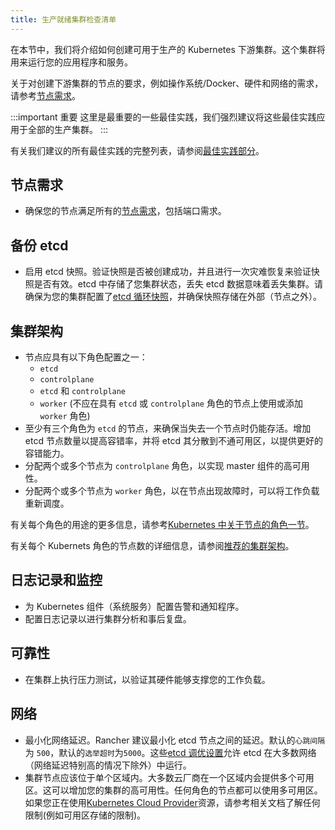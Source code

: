 ```yaml
---
title: 生产就绪集群检查清单
---
```


在本节中，我们将介绍如何创建可用于生产的 Kubernetes 下游集群。这个集群将用来运行您的应用程序和服务。

关于对创建下游集群的节点的要求，例如操作系统/Docker、硬件和网络的需求，请参考[节点需求](/docs/cluster-provisioning/node-requirements/_index)。

:::important 重要
这里是最重要的一些最佳实践，我们强烈建议将这些最佳实践应用于全部的生产集群。
:::

有关我们建议的所有最佳实践的完整列表，请参阅[最佳实践部分](/docs/best-practices/_index)。

## 节点需求

- 确保您的节点满足所有的[节点需求](/docs/cluster-provisioning/node-requirements/_index)，包括端口需求。

## 备份 etcd

- 启用 etcd 快照。验证快照是否被创建成功，并且进行一次灾难恢复来验证快照是否有效。etcd 中存储了您集群状态，丢失 etcd 数据意味着丢失集群。请确保为您的集群配置了[etcd 循环快照](/docs/backups/backups/ha-backups/_index)，并确保快照存储在外部（节点之外）。

## 集群架构

- 节点应具有以下角色配置之一：
  - `etcd`
  - `controlplane`
  - `etcd` 和 `controlplane`
  - `worker` (不应在具有 `etcd` 或 `controlplane` 角色的节点上使用或添加 `worker` 角色)
- 至少有三个角色为 `etcd` 的节点，来确保当失去一个节点时仍能存活。增加 etcd 节点数量以提高容错率，并将 etcd 其分散到不通可用区，以提供更好的容错能力。
- 分配两个或多个节点为 `controlplane` 角色，以实现 master 组件的高可用性。
- 分配两个或多个节点为 `worker` 角色，以在节点出现故障时，可以将工作负载重新调度。

有关每个角色的用途的更多信息，请参考[Kubernetes 中关于节点的角色一节](/docs/cluster-provisioning/production/nodes-and-roles/_index)。

有关每个 Kubernets 角色的节点数的详细信息，请参阅[推荐的集群架构](/docs/cluster-provisioning/production/recommended-architecture/_index)。

## 日志记录和监控

- 为 Kubernetes 组件（系统服务）配置告警和通知程序。
- 配置日志记录以进行集群分析和事后复盘。

## 可靠性

- 在集群上执行压力测试，以验证其硬件能够支撑您的工作负载。

## 网络

- 最小化网络延迟。Rancher 建议最小化 etcd 节点之间的延迟。默认的`心跳间隔`为 `500`，默认的`选举超时`为`5000`。这些[etcd 调优设置](https://coreos.com/etcd/docs/latest/tuning.html)允许 etcd 在大多数网络（网络延迟特别高的情况下除外）中运行。
- 集群节点应该位于单个区域内。大多数云厂商在一个区域内会提供多个可用区。这可以增加您的集群的高可用性。任何角色的节点都可以使用多可用区。如果您正在使用[Kubernetes Cloud Provider](/docs/cluster-provisioning/rke-clusters/cloud-providers/_index)资源，请参考相关文档了解任何限制(例如可用区存储的限制)。

